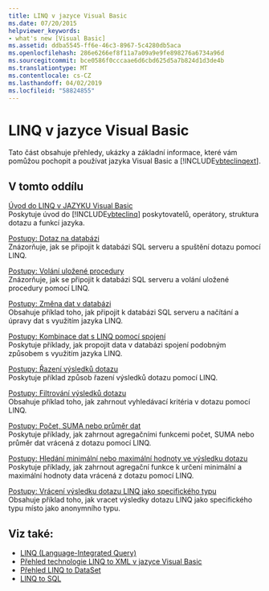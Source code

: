 ```yaml
---
title: LINQ v jazyce Visual Basic
ms.date: 07/20/2015
helpviewer_keywords:
- what's new [Visual Basic]
ms.assetid: ddba5545-ff6e-46c3-8967-5c4280db5aca
ms.openlocfilehash: 286e6266ef8f11a7a09a9e9fe898276a6734a96d
ms.sourcegitcommit: bce0586f0cccaae6d6cbd625d5a7b824d1d3de4b
ms.translationtype: MT
ms.contentlocale: cs-CZ
ms.lasthandoff: 04/02/2019
ms.locfileid: "58824855"
---
```

# <a name="linq-in-visual-basic"></a>LINQ v jazyce Visual Basic
Tato část obsahuje přehledy, ukázky a základní informace, které vám pomůžou pochopit a používat jazyka Visual Basic a [!INCLUDE[vbteclinqext](~/includes/vbteclinqext-md.md)].  
  
## <a name="in-this-section"></a>V tomto oddílu  
 [Úvod do LINQ v JAZYKU Visual Basic](../../../../visual-basic/programming-guide/language-features/linq/introduction-to-linq.md)  
 Poskytuje úvod do [!INCLUDE[vbteclinq](~/includes/vbteclinq-md.md)] poskytovatelů, operátory, struktura dotazu a funkcí jazyka.  
  
 [Postupy: Dotaz na databázi](../../../../visual-basic/programming-guide/language-features/linq/how-to-query-a-database-by-using-linq.md)  
 Znázorňuje, jak se připojit k databázi SQL serveru a spuštění dotazu pomocí LINQ.  
  
 [Postupy: Volání uložené procedury](../../../../visual-basic/programming-guide/language-features/linq/how-to-call-a-stored-procedure-by-using-linq.md)  
 Znázorňuje, jak se připojit k databázi SQL serveru a volání uložené procedury pomocí LINQ.  
  
 [Postupy: Změna dat v databázi](../../../../visual-basic/programming-guide/language-features/linq/how-to-modify-data-in-a-database-by-using-linq.md)  
 Obsahuje příklad toho, jak připojit k databázi SQL serveru a načítání a úpravy dat s využitím jazyka LINQ.  
  
 [Postupy: Kombinace dat s LINQ pomocí spojení](../../../../visual-basic/programming-guide/language-features/linq/how-to-combine-data-with-linq-by-using-joins.md)  
 Poskytuje příklady, jak propojit data v databázi spojení podobným způsobem s využitím jazyka LINQ.  
  
 [Postupy: Řazení výsledků dotazu](../../../../visual-basic/programming-guide/language-features/linq/how-to-sort-query-results-by-using-linq.md)  
 Poskytuje příklad způsob řazení výsledků dotazu pomocí LINQ.  
  
 [Postupy: Filtrování výsledků dotazu](../../../../visual-basic/programming-guide/language-features/linq/how-to-filter-query-results-by-using-linq.md)  
 Obsahuje příklad toho, jak zahrnout vyhledávací kritéria v dotazu pomocí LINQ.  
  
 [Postupy: Počet, SUMA nebo průměr dat](../../../../visual-basic/programming-guide/language-features/linq/how-to-count-sum-or-average-data-by-using-linq.md)  
 Poskytuje příklady, jak zahrnout agregačními funkcemi počet, SUMA nebo průměr dat vrácená z dotazu pomocí LINQ.  
  
 [Postupy: Hledání minimální nebo maximální hodnoty ve výsledku dotazu](../../../../visual-basic/programming-guide/language-features/linq/how-to-find-the-minimum-or-maximum-value-in-a-query-result.md)  
 Poskytuje příklady, jak zahrnout agregační funkce k určení minimální a maximální hodnoty data vrácená z dotazu pomocí LINQ.  
  
 [Postupy: Vrácení výsledku dotazu LINQ jako specifického typu](../../../../visual-basic/programming-guide/language-features/linq/how-to-return-a-linq-query-result-as-a-specific-type.md)  
 Obsahuje příklad toho, jak vracet výsledky dotazu LINQ jako specifického typu místo jako anonymního typu.  
  
## <a name="see-also"></a>Viz také:

- [LINQ (Language-Integrated Query)](../../../../visual-basic/programming-guide/concepts/linq/index.md)
- [Přehled technologie LINQ to XML v jazyce Visual Basic](../../../../visual-basic/programming-guide/language-features/xml/overview-of-linq-to-xml.md)
- [Přehled LINQ to DataSet](../../../../framework/data/adonet/linq-to-dataset-overview.md)
- [LINQ to SQL](../../../../framework/data/adonet/sql/linq/index.md)
